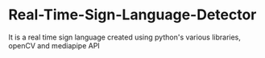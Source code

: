 # Real-Time-Sign-Language-Detector
It is a real time sign language created using python's various libraries, openCV and mediapipe API
